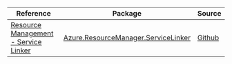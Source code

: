 | Reference | Package | Source |
|---|---|---|
|[Resource Management - Service Linker](resourcemanager.servicelinker-readme.md)|[Azure.ResourceManager.ServiceLinker](https://www.nuget.org/packages/Azure.ResourceManager.ServiceLinker)|[Github](https://github.com/Azure/azure-sdk-for-net/blob/main/sdk/servicelinker/Azure.ResourceManager.ServiceLinker)|
